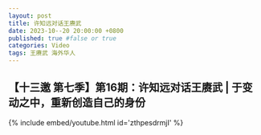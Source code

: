 ```yaml
---
layout: post
title: 许知远对话王赓武
date: 2023-10--20 20:00:00 +0800
published: true #false or true
categories: Video
tags: 王赓武 海外华人
---
```


## 【十三邀 第七季】第16期：许知远对话王赓武 | 于变动之中，重新创造自己的身份

{% include embed/youtube.html id='zthpesdrmjI' %}
